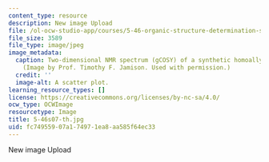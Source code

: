 ```yaml
---
content_type: resource
description: New image Upload
file: /ol-ocw-studio-app/courses/5-46-organic-structure-determination-spring-2007/fc74955907a174971ea8aa585f64ec33_5-46s07-th.jpg
file_size: 3589
file_type: image/jpeg
image_metadata:
  caption: Two-dimensional NMR spectrum (gCOSY) of a synthetic homoallylic alcohol.
    (Image by Prof. Timothy F. Jamison. Used with permission.)
  credit: ''
  image-alt: A scatter plot.
learning_resource_types: []
license: https://creativecommons.org/licenses/by-nc-sa/4.0/
ocw_type: OCWImage
resourcetype: Image
title: 5-46s07-th.jpg
uid: fc749559-07a1-7497-1ea8-aa585f64ec33
---
```

New image Upload